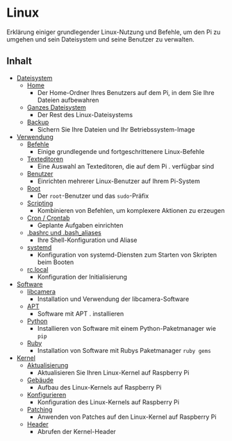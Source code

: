 # Linux

Erklärung einiger grundlegender Linux-Nutzung und Befehle, um den Pi zu umgehen und sein Dateisystem und seine Benutzer zu verwalten.

## Inhalt

- [Dateisystem](filesystem/README.md)
    - [Home](filesystem/home.md)
        - Der Home-Ordner Ihres Benutzers auf dem Pi, in dem Sie Ihre Dateien aufbewahren
    - [Ganzes Dateisystem](filesystem/whole-filesystem.md)
        - Der Rest des Linux-Dateisystems
    - [Backup](filesystem/backup.md)
        - Sichern Sie Ihre Dateien und Ihr Betriebssystem-Image
- [Verwendung](usage/README.md)
    - [Befehle](usage/commands.md)
        - Einige grundlegende und fortgeschrittenere Linux-Befehle
    - [Texteditoren](usage/text-editors.md)
        - Eine Auswahl an Texteditoren, die auf dem Pi . verfügbar sind
    - [Benutzer](usage/users.md)
        - Einrichten mehrerer Linux-Benutzer auf Ihrem Pi-System
    - [Root](usage/root.md)
        - Der `root`-Benutzer und das `sudo`-Präfix
    - [Scripting](usage/scripting.md)
        - Kombinieren von Befehlen, um komplexere Aktionen zu erzeugen
    - [Cron / Crontab](usage/cron.md)
        - Geplante Aufgaben einrichten
    - [.bashrc und .bash_aliases](usage/bashrc.md)
        - Ihre Shell-Konfiguration und Aliase
    - [systemd](usage/systemd.md)
        - Konfiguration von systemd-Diensten zum Starten von Skripten beim Booten
    - [rc.local](usage/rc-local.md)
        - Konfiguration der Initialisierung
- [Software](software/README.md)
    - [libcamera](software/libcamera/README.md)
        - Installation und Verwendung der libcamera-Software
    - [APT](software/apt.md)
        - Software mit APT . installieren
    - [Python](software/python.md)
        - Installieren von Software mit einem Python-Paketmanager wie `pip`
    - [Ruby](software/ruby.md)
        - Installation von Software mit Rubys Paketmanager `ruby gems`
- [Kernel](kernel/README.md)
    - [Aktualisierung](kernel/updating.md)
        - Aktualisieren Sie Ihren Linux-Kernel auf Raspberry Pi
    - [Gebäude](kernel/building.md)
        - Aufbau des Linux-Kernels auf Raspberry Pi
    - [Konfigurieren](kernel/configuring.md)
        - Konfiguration des Linux-Kernels auf Raspberry Pi
    - [Patching](kernel/patching.md)
        - Anwenden von Patches auf den Linux-Kernel auf Raspberry Pi
    - [Header](kernel/headers.md)
        - Abrufen der Kernel-Header